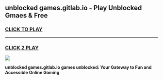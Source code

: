 
## unblocked games.gitlab.io - Play Unblocked Gmaes & Free
<h3>
<a href="https://news.freeplayer.one?title=unblocked_games.gitlab.io&ref=23F">CLICK TO PLAY</a></h3>
<hr>

<h3>
<a href="https://news.freeplayer.one?title=unblocked_games.gitlab.io&ref=23F">CLICK 2 PLAY</a>
  
</h3>

<a href="https://news.freeplayer.one?title=unblocked_games.gitlab.io&ref=23F/"><img src="https://clearcache.store/games.png"></a>


**unblocked games.gitlab.io games unblocked: Your Gateway to Fun and Accessible Online Gaming**
